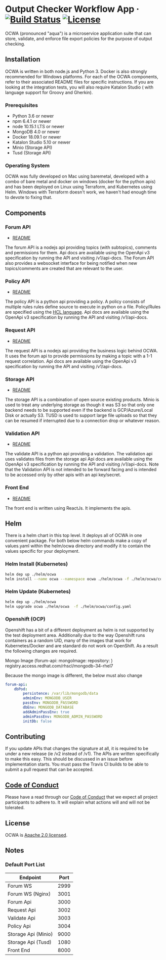 # Output Checker Workflow App &middot; [![Build Status](https://travis-ci.org/bcgov/OCWA.svg?branch=master)](https://travis-ci.org/bcgov/OCWA) [![License](https://img.shields.io/badge/License-Apache%202.0-blue.svg)](https://opensource.org/licenses/Apache-2.0)

OCWA (pronounced "aqua") is a microservice application suite that can store, validate, and enforce file export policies for the purpose of output checking.

## Installation

OCWA is written in both node.js and Python 3. Docker is also strongly recommended for Windows platforms. For each of the OCWA components, refer to their associated README files for specific instructions. If you are looking at the integration tests, you will also require Katalon Studio ( with language support for Groovy and Gherkin).

### Prerequisites

- Python 3.6 or newer
- npm 6.4.1 or newer
- node 10.15.1 LTS or newer
- MongoDB 4.0 or newer
- Docker 18.09.1 or newer
- Katalon Studio 5.10 or newer
- Minio (Storage API)
- Tusd (Storage API)


### Operating System

OCWA was fully developed on Mac using baremetal, developed with a combo of bare metal and docker on windows (docker for the python apis) and has been deployed on Linux using Terraform, and Kubernetes using Helm.
Windows with Terraform doesn't work, we haven't had enough time to devote to fixing that.

## Components

### Forum API

- [README](/microservices/forumApi/README.md)

The forum API is a nodejs api providing topics (with subtopics), comments and permissions for them. Api docs are available using the OpenApi v3 specification
by running the API and visiting /v1/api-docs. The Forum API also provides a websocket interface for being notified when new topics/comments are created
that are relevant to the user.

### Policy API

- [README](/microservices/policyApi/README.md)

The policy API is a python api providing a policy. A policy consists of multiple rules rules define source to execute in python on a file.
Policy/Rules are specified using the [HCL language](https://github.com/hashicorp/hcl).
Api docs are available using the OpenApi v3 specification by running the API and visiting /v1/api-docs.

### Request API

- [README](/microservices/requestApi/README.md)

The request API is a nodejs api providing the business logic behind OCWA. It uses the forum api to provide permissions by making a topic with a 1-1 request correlation.
Api docs are available using the OpenApi v3 specification by running the API and visiting /v1/api-docs.

### Storage API

- [README](/microservices/storageApi/README.md)

The storage API is a combination of open source existing products. Minio is used to treat any underlying storage as though it was S3 so that only one
backend needs to be supported even if the backend is GCP/Azure/Local Disk or actually S3. TUSD is used to support large file uploads so that they can be resumed
if interrupted due to a connection drop or whatever reason.

### Validation API

- [README](/microservices/validateApi/README.md)

The validate API is a python api providing a validation. The validation api uses validates files from the storage api
Api docs are available using the OpenApi v3 specification by running the API and visiting /v1/api-docs.
Note that the Validation API is not intended to be forward facing and is intended to be accessed only by other apis with an api key/secret.

### Front End

- [README](/frontend/README.md)

The front end is written using ReactJs. It implements the apis.

## Helm

There is a helm chart in this top level. It deploys all of OCWA in one convenient package.
For both below helm commands make a copy of values.yaml within the helm/ocwa directory
and modify it to contain the values specific for your deployment.

### Helm Install (Kubernetes)

``` sh
helm dep up ./helm/ocwa
helm install --name ocwa --namespace ocwa ./helm/ocwa -f ./helm/ocwa/config.yaml
```

### Helm Update (Kubernetes)

``` sh
helm dep up ./helm/ocwa
helm upgrade ocwa ./helm/ocwa  -f ./helm/ocwa/config.yaml
```

### Openshift (OCP)

Openshift has a bit of a different deployment as helm is not supported by the test deployment area. Additionally due to the way Openshift runs containers as a random UID, many of the images that work for Kubernetes/Docker and are standard do not work on OpenShift.
As a result the following changes are required.

Mongo Image (forum-api: mongoImage: repository: ) registry.access.redhat.com/rhscl/mongodb-34-rhel7

Because the mongo image is different, the below must also change

``` yaml
forum-api:
    dbPod:
        persistence: /var/lib/mongodb/data
        adminEnv: MONGODB_USER
        passEnv: MONGODB_PASSWORD
        dbEnv: MONGODB_DATABASE
        addAdminPassEnv: true
        adminPassEnv: MONGODB_ADMIN_PASSWORD
        initDb: false
```

## Contributing

If you update APIs that changes the signature at all, it is required to be under a new release (ie /v2 instead of /v1). The APIs are written specifically to make this easy. This should be discussed in an issue before implementation starts.
You must pass the Travis CI builds to be able to submit a pull request that can be accepted.

## [Code of Conduct](/CODE_OF_CONDUCT.md)

Please have a read through our [Code of Conduct](/CODE_OF_CONDUCT.md) that we expect all project participants to adhere to. It will explain what actions will and will not be tolerated.

## License

OCWA is [Apache 2.0 licensed](/LICENSE).

## Notes

### Default Port List

| **Endpoint** | **Port** |
| ------------ | -------- |
| Forum WS | 2999 |
| Forum WS (Nginx) | 3001 |
| Forum Api | 3000 |
| Request Api | 3002 |
| Validate Api | 3003 |
| Policy Api | 3004 |
| Storage Api (Minio) | 9000 |
| Storage Api (Tusd) | 1080 |
| Front End | 8000 |
